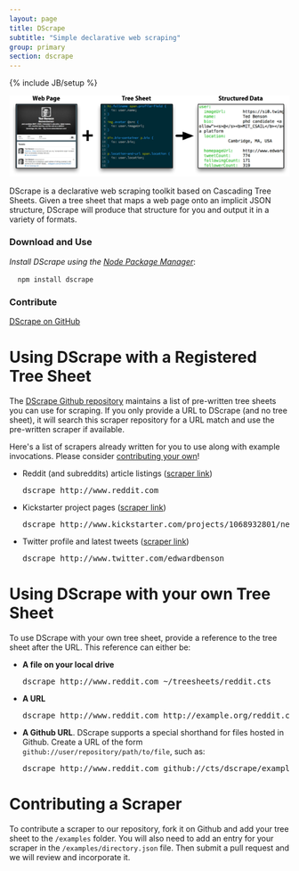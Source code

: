 ```yaml
---
layout: page
title: DScrape
subtitle: "Simple declarative web scraping"
group: primary
section: dscrape
---
```

{% include JB/setup %}

<p align="center">
  <img src="/images/dscrape-twitter-example.png" alt="DScrape Example" />
</p>

DScrape is a declarative web scraping toolkit based on Cascading Tree Sheets.
Given a tree sheet that maps a web page onto an implicit JSON structure,
DScrape will produce that structure for you and output it in a variety of
formats.

<div class="row" style="margin-top: 20px; margin-bottom:20px">
  <div class="span8 well">
    <div class="row">
  <div class="span4">
    <h3>Download and Use</h3>
    <p><i>Install DScrape using the <a href="http://npmjs.org/">Node Package Manager</a></i>:</p>
    <code style="margin-left: 15px">npm install dscrape</code>
  </div>
  <div class="span4">
    <h3>Contribute</h3>
    <a href="http://github.com/webcats/dscrape" class="btn btn-success">DScrape on GitHub</a>
  </div>
</div></div></div>

# Using DScrape with a Registered Tree Sheet

The [DScrape Github repository](http://www.github.com/cts/dscrape) maintains a
list of pre-written tree sheets you can use for scraping. If you only provide a
URL to DScrape (and no tree sheet), it will search this scraper repository for
a URL match and use the pre-written scraper if available.

Here's a list of scrapers already written for you to use along with example
invocations. Please consider <a href="#contribute">contributing your own</a>!

* Reddit (and subreddits) article listings ([scraper link](https://github.com/cts/dscrape/blob/master/examples/reddit.cts))
    
     <pre>dscrape http://www.reddit.com</pre>

* Kickstarter project pages ([scraper link](https://github.com/cts/dscrape/blob/master/examples/kickstarter.cts))

     <pre>dscrape http://www.kickstarter.com/projects/1068932801/new-york-london</pre>

* Twitter profile and latest tweets ([scraper link](https://github.com/cts/dscrape/blob/master/examples/twitter-profile.cts))

     <pre>dscrape http://www.twitter.com/edwardbenson</pre>

# Using DScrape with your own Tree Sheet

To use DScrape with your own tree sheet, provide a reference to the tree sheet
after the URL. This reference can either be:

* **A file on your local drive**

    <pre>dscrape http://www.reddit.com ~/treesheets/reddit.cts</pre>

* **A URL**

    <pre>dscrape http://www.reddit.com http://example.org/reddit.cts</pre>

* **A Github URL**. DScrape supports a special shorthand for files hosted in Github. Create a URL of the form `github://user/repository/path/to/file`, such as:

    <pre>dscrape http://www.reddit.com github://cts/dscrape/examples/reddit.cts</pre>

# Contributing a Scraper

<a name="contribute"></a>
To contribute a scraper to our repository, fork it on Github and add your tree
sheet to the `/examples` folder. You will also need to add an entry for your
scraper in the `/examples/directory.json` file. Then submit a pull request and
we will review and incorporate it.

<script>
$(function() {
  SelectPage("PageScraping");
});
</script>
